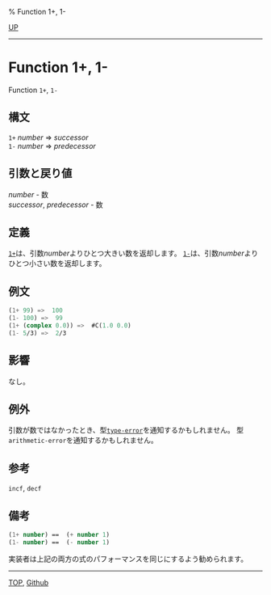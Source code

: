 % Function 1+, 1-

[UP](12.2.html)  

---

# Function **1+, 1-**


Function `1+`, `1-`


## 構文

`1+` *number* => *successor*  
`1-` *number* => *predecessor*


## 引数と戻り値

*number* - 数  
*successor*, *predecessor* - 数


## 定義

[`1+`](12.2.one-plus.html)は、引数*number*よりひとつ大きい数を返却します。
[`1-`](12.2.one-plus.html)は、引数*number*よりひとつ小さい数を返却します。


## 例文

```lisp
(1+ 99) =>  100 
(1- 100) =>  99 
(1+ (complex 0.0)) =>  #C(1.0 0.0) 
(1- 5/3) =>  2/3 
```


## 影響

なし。


## 例外

引数が数ではなかったとき、型[`type-error`](4.4.type-error.html)を通知するかもしれません。
型`arithmetic-error`を通知するかもしれません。


## 参考

`incf`,
`decf`


## 備考

```lisp
(1+ number) ==  (+ number 1)
(1- number) ==  (- number 1)
```

実装者は上記の両方の式のパフォーマンスを同じにするよう勧められます。


---
[TOP](index.html),  [Github](https://github.com/nptcl/npt-japanese)

